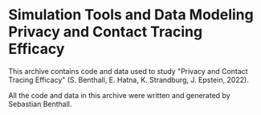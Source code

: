 # Simulation Tools and Data Modeling Privacy and Contact Tracing Efficacy

This archive contains code and data used to study "Privacy and Contact Tracing Efficacy" (S. Benthall, E. Hatna, K. Strandburg, J. Epstein, 2022).

All the code and data in this archive were written and generated by Sebastian Benthall.





